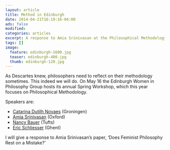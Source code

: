 ```yaml
---
layout: article
title: Method in Edinburgh
date: 2014-04-21T16:19:16-04:00
ads: false
modified:
categories: articles
excerpt: A response to Amia Srinivasan at the Philosophical Methodology workshop in Edinburgh.
tags: []
image:
  feature: edinburgh-1600.jpg
  teaser: edinburgh-400.jpg
  thumb: edinburgh-120.jpg
---
```


As Descartes knew, philosophers need to reflect on their methodology sometimes. This indeed we will do. On May 16 the Edinburgh Women in Philosophy Group hosts its annual Spring Workshop, which this year focuses on Philosophical Methodology.

Speakers are:

- [Catarina Dutilh Novaes](https://sites.google.com/site/catarinadutilhnovaes/) (Groningen)
- [Amia Srinivasan](http://users.ox.ac.uk/~corp1468/Welcome.html) (Oxford)
- [Nancy Bauer](http://ase.tufts.edu/philosophy/faculty/bauer.asp) (Tufts)
- [Eric Schliesser](http://www.sarton.ugent.be/node/14) (Ghent)

I will give a response to Amia Srinivasan’s paper, ‘Does Feminist Philosophy Rest on a Mistake?’

